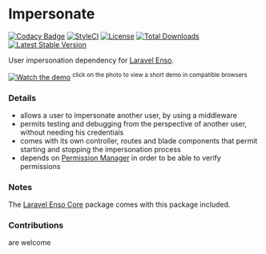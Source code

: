 # Impersonate
[![Codacy Badge](https://api.codacy.com/project/badge/Grade/fdc8f68f71064cd0b811462ef097879d)](https://www.codacy.com/app/laravel-enso/Impersonate?utm_source=github.com&utm_medium=referral&utm_content=laravel-enso/Impersonate&utm_campaign=badger)
[![StyleCI](https://styleci.io/repos/94622194/shield?branch=master)](https://styleci.io/repos/94622194)
[![License](https://poser.pugx.org/laravel-enso/impersonate/license)](https://https://packagist.org/packages/laravel-enso/impersonate)
[![Total Downloads](https://poser.pugx.org/laravel-enso/impersonate/downloads)](https://packagist.org/packages/laravel-enso/impersonate)
[![Latest Stable Version](https://poser.pugx.org/laravel-enso/impersonate/version)](https://packagist.org/packages/laravel-enso/impersonate)

User impersonation dependency for [Laravel Enso](https://github.com/laravel-enso/Enso).

[![Watch the demo](https://laravel-enso.github.io/impersonate/screenshots/Selection_014.png)](https://laravel-enso.github.io/impersonate/videos/how_to_impersonate.webm)
<sup>click on the photo to view a short demo in compatible browsers</sup>

### Details

- allows a user to impersonate another user, by using a middleware
- permits testing and debugging from the perspective of another user, without needing his credentials
- comes with its own controller, routes and blade components that permit starting and stopping the impersonation process
- depends on [Permission Manager](https://github.com/laravel-enso/PermissionManager) in order to be able to verify permissions

### Notes

The [Laravel Enso Core](https://github.com/laravel-enso/Core) package comes with this package included.

### Contributions

are welcome